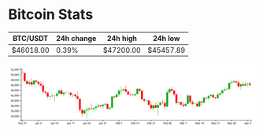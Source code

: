 # Bitcoin Stats

BTC/USDT|24h change|24h high|24h low|
|---|---|---|---|
|$46018.00|0.39%|$47200.00|$45457.89|

<img src="./chart.svg">
